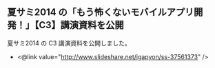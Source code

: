 ## 夏サミ2014 の「もう怖くないモバイルアプリ開発！」【C3】講演資料を公開

夏サミ2014 の C3 講演資料を公開しました。

* <@link value="http://www.slideshare.net/igapyon/ss-37561373" />


